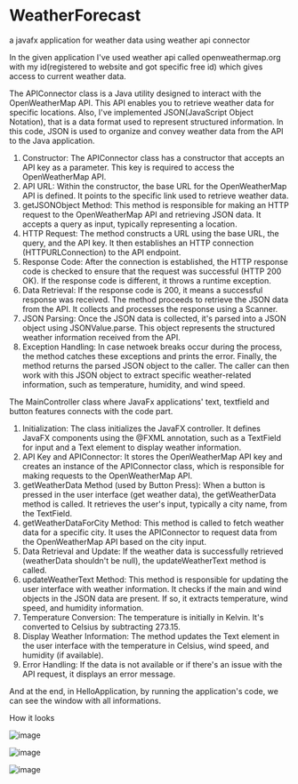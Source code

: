 # WeatherForecast
a javafx application for weather data using weather api connector

In the given application I've used weather api called openweathermap.org with my id(registered to website and got specific free id) which gives access to current weather data.

The APIConnector class is a Java utility designed to interact with the OpenWeatherMap API. This API enables you to retrieve weather data for specific locations.
Also, I've implemented JSON(JavaScript Object Notation), that is a data format used to represent structured information. In this code, JSON is used to organize and convey weather data from the API to the Java application.
1. Constructor: The APIConnector class has a constructor that accepts an API key as a parameter. This key is required to access the OpenWeatherMap API.
2. API URL: Within the constructor, the base URL for the OpenWeatherMap API is defined. It points to the specific link used to retrieve weather data.
3. getJSONObject Method: This method is responsible for making an HTTP request to the OpenWeatherMap API and retrieving JSON data. It accepts a query as input, typically representing a location.
4. HTTP Request: The method constructs a URL using the base URL, the query, and the API key. It then establishes an HTTP connection (HTTPURLConnection) to the API endpoint.
5. Response Code: After the connection is established, the HTTP response code is checked to ensure that the request was successful (HTTP 200 OK). If the response code is different, it throws a runtime exception.
6. Data Retrieval: If the response code is 200, it means a successful response was received. The method proceeds to retrieve the JSON data from the API. It collects and processes the response using a Scanner.
7. JSON Parsing: Once the JSON data is collected, it's parsed into a JSON object using JSONValue.parse. This object represents the structured weather information received from the API.
8. Exception Handling: In case netwoek breaks occur during the process, the method catches these exceptions and prints the error. Finally, the method returns the parsed JSON object to the caller. The caller can then work with this JSON object to extract specific weather-related information, such as temperature, humidity, and wind speed.

The MainController class where JavaFx applications' text, textfield and button features connects with the code part.

1. Initialization: The class initializes the JavaFX controller. It defines JavaFX components using the @FXML annotation, such as a TextField for input and a Text element to display weather information.
2. API Key and APIConnector: It stores the OpenWeatherMap API key and creates an instance of the APIConnector class, which is responsible for making requests to the OpenWeatherMap API.
3. getWeatherData Method (used by Button Press): When a button is pressed in the user interface (get weather data), the getWeatherData method is called.
It retrieves the user's input, typically a city name, from the TextField.
4. getWeatherDataForCity Method: This method is called to fetch weather data for a specific city.
It uses the APIConnector to request data from the OpenWeatherMap API based on the city input.
5. Data Retrieval and Update: If the weather data is successfully retrieved (weatherData shouldn't be null), the updateWeatherText method is called.
6. updateWeatherText Method: This method is responsible for updating the user interface with weather information.
It checks if the main and wind objects in the JSON data are present. If so, it extracts temperature, wind speed, and humidity information.
7. Temperature Conversion: The temperature is initially in Kelvin. It's converted to Celsius by subtracting 273.15.
8. Display Weather Information: The method updates the Text element in the user interface with the temperature in Celsius, wind speed, and humidity (if available).
9. Error Handling: If the data is not available or if there's an issue with the API request, it displays an error message.

And at the end, in HelloApplication, by running the application's code, we can see the window with all informations.

How it looks

![image](https://github.com/zhaniyazh/WeatherForecast/assets/118889073/aedd6135-6d31-490c-b1ed-61baa6c188d0)

![image](https://github.com/zhaniyazh/WeatherForecast/assets/118889073/fdc20058-4725-40ec-b893-b40a04e2eddf)

![image](https://github.com/zhaniyazh/WeatherForecast/assets/118889073/0e79e9cc-cc4b-4563-9d41-6f5bbabd1370)


